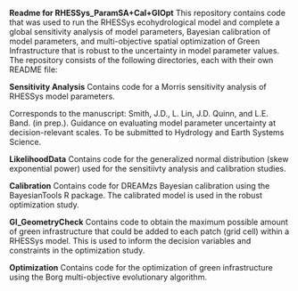 **Readme for RHESSys_ParamSA+Cal+GIOpt**
This repository contains code that was used to run the RHESSys ecohydrological model and complete a global sensitivity analysis of model parameters, Bayesian calibration of model parameters, and multi-objective spatial optimization of Green Infrastructure that is robust to the uncertainty in model parameter values. The repository consists of the following directories, each with their own README file:

**Sensitivity Analysis**
Contains code for a Morris sensitivity analysis of RHESSys model parameters.

Corresponds to the manuscript:
Smith, J.D., L. Lin, J.D. Quinn, and L.E. Band. (in prep.). Guidance on evaluating model parameter uncertainty at decision-relevant scales. To be submitted to Hydrology and Earth Systems Science.

**LikelihoodData**
Contains code for the generalized normal distribution (skew exponential power) used for the sensitiivty analysis and calibration studies.

**Calibration**
Contains code for DREAMzs Bayesian calibration using the BayesianTools R package. The calibrated model is used in the robust optimization study.

**GI_GeometryCheck**
Contains code to obtain the maximum possible amount of green infrastructure that could be added to each patch (grid cell) within a RHESSys model. This is used to inform the decision variables and constraints in the optimization study.

**Optimization**
Contains code for the optimization of green infrastructure using the Borg multi-objective evolutionary algorithm.